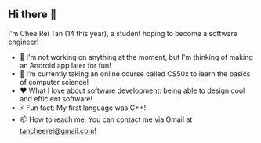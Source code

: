 ## Hi there 👋
I'm Chee Rei Tan (14 this year), a student hoping to become a software engineer!

- 🔭 I'm not working on anything at the moment, but I'm thinking of making an Android app later for fun!
- 🌱 I’m currently taking an online course called CS50x to learn the basics of computer science!
- ❤️ What I love about software development: being able to design cool and efficient software!
- ⚡ Fun fact: My first language was C++!
- 📫 How to reach me: You can contact me via Gmail at tancheerei@gmail.com!
